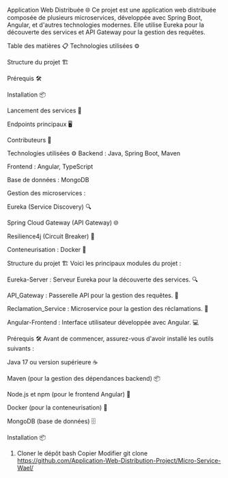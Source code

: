Application Web Distribuée 🌐
Ce projet est une application web distribuée composée de plusieurs microservices, développée avec Spring Boot, Angular, et d'autres technologies modernes. Elle utilise Eureka pour la découverte des services et API Gateway pour la gestion des requêtes.

Table des matières 📋
Technologies utilisées ⚙️

Structure du projet 🏗️

Prérequis 🛠️

Installation 📦

Lancement des services 🚀

Endpoints principaux 🖥️

Contributeurs 🤝

Technologies utilisées ⚙️
Backend : Java, Spring Boot, Maven

Frontend : Angular, TypeScript

Base de données : MongoDB

Gestion des microservices :

Eureka (Service Discovery) 🔍

Spring Cloud Gateway (API Gateway) 🌐

Resilience4j (Circuit Breaker) 🔄

Conteneurisation : Docker 🐳

Structure du projet 🏗️
Voici les principaux modules du projet :

Eureka-Server : Serveur Eureka pour la découverte des services. 🔍

API_Gateway : Passerelle API pour la gestion des requêtes. 🚪

Reclamation_Service : Microservice pour la gestion des réclamations. 📝

Angular-Frontend : Interface utilisateur développée avec Angular. 💻

Prérequis 🛠️
Avant de commencer, assurez-vous d'avoir installé les outils suivants :

Java 17 ou version supérieure ☕

Maven (pour la gestion des dépendances backend) 📦

Node.js et npm (pour le frontend Angular) 🌱

Docker (pour la conteneurisation) 🐳

MongoDB (base de données) 🗄️

Installation 📦
1. Cloner le dépôt
bash
Copier
Modifier
git clone https://github.com/Application-Web-Distribution-Project/Micro-Service-Wael/
